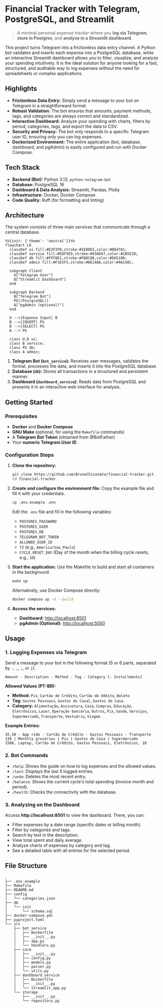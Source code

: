 # Financial Tracker with Telegram, PostgreSQL, and Streamlit

> A minimal personal expense tracker where you **log via Telegram**, **store in Postgres**, and **analyze in a Streamlit dashboard**.

This project turns Telegram into a frictionless data entry channel. A Python bot validates and inserts each expense into a PostgreSQL database, while an interactive Streamlit dashboard allows you to filter, visualize, and analyze your spending intuitively. It is the ideal solution for anyone looking for a fast, structured, and auditable way to log expenses without the need for spreadsheets or complex applications.

## Highlights

* **Frictionless Data Entry:** Simply send a message to your bot on Telegram in a straightforward format.
* **Robust Validation:** The bot ensures that amounts, payment methods, tags, and categories are always correct and standardized.
* **Interactive Dashboard:** Analyze your spending with charts, filters by period, categories, tags, and export the data to CSV.
* **Security and Privacy:** The bot only responds to a specific Telegram user ID, ensuring only you can log expenses.
* **Dockerized Environment:** The entire application (bot, database, dashboard, and pgAdmin) is easily configured and run with Docker Compose.

## Tech Stack

* **Backend (Bot):** Python 3.13, `python-telegram-bot`
* **Database:** PostgreSQL 16
* **Dashboard & Data Analysis:** Streamlit, Pandas, Plotly
* **Infrastructure:** Docker, Docker Compose
* **Code Quality:** Ruff (for formatting and linting)

## Architecture

The system consists of three main services that communicate through a central database.

```mermaid
%%{init: {'theme': 'neutral'}}%%
flowchart LR
  classDef ui fill:#E3F2FD,stroke:#1E88E5,color:#0D47A1;
  classDef service fill:#E8F5E9,stroke:#43A047,color:#1B5E20;
  classDef db fill:#FFF8E1,stroke:#FB8C00,color:#E65100;
  classDef admin fill:#F3E5F5,stroke:#8E24AA,color:#4A148C;

  subgraph Client
    U["Telegram User"]
    D["Streamlit Dashboard"]
  end

  subgraph Backend
    B["Telegram Bot"]
    PG[(PostgreSQL)]
    A["pgAdmin (optional)"]
  end

  U -->|Expense Input| B
  B -->|INSERT| PG
  D -->|SELECT| PG
  A --> PG

  class U,D ui;
  class B service;
  class PG db;
  class A admin;
```

1.  **Telegram Bot (`bot_service`):** Receives user messages, validates the format, processes the data, and inserts it into the PostgreSQL database.
2.  **Database (`db`):** Stores all transactions in a structured and persistent manner.
3.  **Dashboard (`dashboard_service`):** Reads data from PostgreSQL and presents it in an interactive web interface for analysis.

## Getting Started

### Prerequisites

  * **Docker** and **Docker Compose**
  * **GNU Make** (optional, for using the `Makefile` commands)
  * A **Telegram Bot Token** (obtained from @BotFather)
  * Your **numeric Telegram User ID**

### Configuration Steps

1.  **Clone the repository:**

    ```bash
    git clone https://github.com/BrunoChiconato/financial-tracker.git
    cd financial-tracker
    ```

2.  **Create and configure the environment file:**
    Copy the example file and fill it with your credentials.

    ```bash
    cp .env.example .env
    ```

    Edit the `.env` file and fill in the following variables:

      * `POSTGRES_PASSWORD`
      * `POSTGRES_USER`
      * `POSTGRES_DB`
      * `TELEGRAM_BOT_TOKEN`
      * `ALLOWED_USER_ID`
      * `TZ` (e.g., `America/Sao_Paulo`)
      * `CYCLE_RESET_DAY` (Day of the month when the billing cycle resets, e.g., `10`)

3.  **Start the application:**
    Use the Makefile to build and start all containers in the background.

    ```bash
    make up
    ```

    Alternatively, use Docker Compose directly:

    ```bash
    docker compose up -d --build
    ```

4.  **Access the services:**

      * **Dashboard:** [http://localhost:8501](https://www.google.com/search?q=http://localhost:8501)
      * **pgAdmin (Optional):** [http://localhost:5050](https://www.google.com/search?q=http://localhost:5050)

## Usage

### 1. Logging Expenses via Telegram

Send a message to your bot in the following format (5 or 6 parts, separated by `-`, `,`, `;`, or `|`):

```
Amount - Description - Method - Tag - Category [- Installments]
```

**Allowed Values (PT-BR):**

  * **Method:** `Pix`, `Cartão de Crédito`, `Cartão de Débito`, `Boleto`
  * **Tag:** `Gastos Pessoais`, `Gastos do Casal`, `Gastos de Casa`
  * **Category:** `Alimentação`, `Assinatura`, `Casa`, `Compras`, `Educação`, `Eletrônicos`, `Lazer`, `Operação bancária`, `Outros`, `Pix`, `Saúde`, `Serviços`, `Supermercado`, `Transporte`, `Vestuário`, `Viagem`

**Example Entries:**

```
35,50 - App ride - Cartão de Crédito - Gastos Pessoais - Transporte
120 | Monthly groceries | Pix | Gastos de Casa | Supermercado
1500, Laptop, Cartão de Crédito, Gastos Pessoais, Eletrônicos, 10
```

### 2. Bot Commands

  * `/help`: Shows the guide on how to log expenses and the allowed values.
  * `/last`: Displays the last 5 logged entries.
  * `/undo`: Deletes the most recent entry.
  * `/balance`: Shows the current cycle's total spending (invoice month and period).
  * `/health`: Checks the connectivity with the database.

### 3. Analyzing on the Dashboard

Access **http://localhost:8501** to view the dashboard. There, you can:

  * Filter expenses by a date range (specific dates or billing month).
  * Filter by categories and tags.
  * Search by text in the description.
  * View total spent and daily average.
  * Analyze charts of expenses by category and tag.
  * See a detailed table with all entries for the selected period.

## File Structure

```
.
├── .env.example
├── Makefile
├── README.md
├── config
│   └── categories.json
├── db
│   └── init
│       └── schema.sql
├── docker-compose.yml
├── pyproject.toml
└── src
    ├── bot_service
    │   ├── Dockerfile
    │   ├── __init__.py
    │   ├── app.py
    │   └── handlers.py
    ├── core
    │   ├── __init__.py
    │   ├── config.py
    │   ├── models.py
    │   ├── parser.py
    │   └── utils.py
    ├── dashboard_service
    │   ├── Dockerfile
    │   ├── __init__.py
    │   └── streamlit_app.py
    └── storage
        ├── __init__.py
        └── repository.py
```